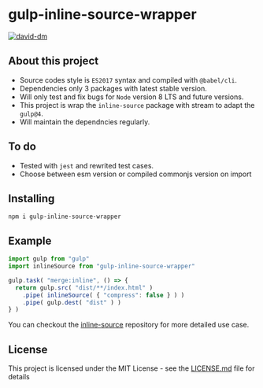 # gulp-inline-source-wrapper

[![david-dm](https://david-dm.org/silveryiris/gulp-inline-source-wrapper.svg)](https://david-dm.org/silveryiris/gulp-inline-source-wrapper)

## About this project

- Source codes style is `ES2017` syntax and compiled with `@babel/cli`.
- Dependencies only 3 packages with latest stable version.
- Will only test and fix bugs for `Node` version 8 LTS and future versions.
- This project is wrap the `inline-source` package with stream to adapt the `gulp@4`.
- Will maintain the dependncies regularly.

## To do
- Tested with `jest` and rewrited test cases. 
- Choose between esm version or compiled commonjs version on import

## Installing

```
npm i gulp-inline-source-wrapper
```

## Example
```` javascript
import gulp from "gulp"
import inlineSource from "gulp-inline-source-wrapper"

gulp.task( "merge:inline", () => {
  return gulp.src( "dist/**/index.html" )
    .pipe( inlineSource( { "compress": false } ) )
    .pipe( gulp.dest( "dist" ) )
} )
````

You can checkout the [inline-source](https://github.com/popeindustries/inline-source) repository for more detailed use case.


## License

This project is licensed under the MIT License - see the [LICENSE.md](LICENSE.md) file for details
